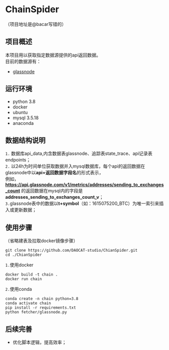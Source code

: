 # ChainSpider
（项目地址是@bacar写错的）
## 项目概述
本项目用以获取指定数据源提供的api返回数据。  
目前的数据源有：  
- [glassnode](https://docs.glassnode.com/)

## 运行环境
- python 3.8  
- docker
- ubuntu
- mysql 3.5.18
- anaconda

## 数据结构说明
`1.` 数据库api_data,内含数据表glassnode、追踪表state_trace、api记录表endpoints；  
`2.`
以24h为时间单位获取数据并入mysql数据库，每个api的返回数据在glassnode中以**api+返回数据字段名**的形式表示，  
例如，**https://api.glassnode.com/v1/metrics/addresses/sending_to_exchanges_count** 的返回数据在mysql内的字段是**addresses_sending_to_exchanges_count_v**；  
`3.`glassnode表中的数据以**t+symbol**（如：1615075200_BTC）为唯一索引来插入或更新数据；
  
## 使用步骤
（省略建表及拉取docker镜像步骤）  
```
git clone https://github.com/DAOCAT-studio/ChianSpider.git  
cd ./ChianSpider
```
`1.`使用docker
```
docker build -t chain .  
docker run chain
```
`2.`使用conda
```
conda create -n chain python=3.8
conda activate chain
pip install -r requirements.txt
python fetcher/glassnode.py 
```

## 后续完善
- 优化脚本逻辑，提高效率；